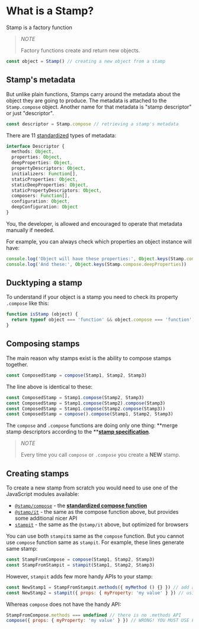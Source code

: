 # What is a Stamp?

Stamp is a factory function

> _NOTE_
>
> Factory functions create and return new objects.

```js
const object = Stamp() // creating a new object from a stamp
```

## Stamp's metadata

But unlike plain functions, Stamps carry around the metadata about the object they are going to produce. The metadata is attached to the `Stamp.compose` object. Another name for that metadata is "stamp descriptor" or just "descriptor".

```js
const descriptor = Stamp.compose // retrieving a stamp's metadata
```

There are 11 [standardized](/specification.md) types of metadata:

```ts
interface Descriptor {
  methods: Object,
  properties: Object,
  deepProperties: Object,
  propertyDescriptors: Object,
  initializers: Function[],
  staticProperties: Object,
  staticDeepProperties: Object,
  staticPropertyDescriptors: Object,
  composers: Function[],
  configuration: Object,
  deepConfiguration: Object
}
```

You, the developer, is allowed and encouraged to operate that metadata manually if needed.

For example, you can always check which properties an object instance will have:

```js
console.log('Object will have these properties:', Object.keys(Stamp.compose.properties))
console.log('And these:', Object.keys(Stamp.compose.deepProperties))
```

## Ducktyping a stamp

To understand if your object is a stamp you need to check its property `.compose` like this:

```js
function isStamp (object) {
  return typeof object === 'function' && object.compose === 'function'
}
```

## Composing stamps

The main reason why stamps exist is the ability to compose stamps together.

```js
const ComposedStamp = compose(Stamp1, Stamp2, Stamp3)
```

The line above is identical to these:

```js
const ComposedStamp = Stamp1.compose(Stamp2, Stamp3)
const ComposedStamp = Stamp1.compose(Stamp2).compose(Stamp3)
const ComposedStamp = Stamp1.compose(Stamp2.compose(Stamp3))
const ComposedStamp = compose().compose(Stamp1, Stamp2, Stamp3)
```

The `compose`  and `.compose` functions are doing only one thing: **merge stamp descriptors according to the **[**stamp specification**](/specification.md).

> _NOTE_
>
> Every time you call `compose` or `.compose` you create a **NEW** stamp.

## Creating stamps

To create a new stamp from scratch you would need to use one of the JavaScript modules available:

* [`@stamp/compose`](https://www.npmjs.com/package/@stamp/compose) - the [**standardized compose function**](/specification.md)
* [`@stamp/it`](https://www.npmjs.com/package/@stamp/it) - the same as the compose function above, but provides some additional nicer API
* [`stampit`](https://www.npmjs.com/package/stampit) - the same as the `@stamp/it` above, but optimized for browsers

You can use both `stampit`s same as the `compose` function. But you cannot use `compose` function same as `stampit`. For example, these lines generate same stamp:

```js
const StampFromCompose = compose(Stamp1, Stamp2, Stamp3)
const StampFromStampit = stampit(Stamp1, Stamp2, Stamp3)
```

However, `stampit` adds few more handy APIs to your stamp:

```js
const NewStamp1 = StampFromStampit.methods({ myMethod () {} }) // add a method metadata
const NewStamp2 = stampit({ props: { myProperty: 'my value' } }) // using "props" metadata shortcut
```

Whereas `compose` does not have the handy API:

```js
StampFromCompose.methods === undefined // there is no .methods API
compose({ props: { myProperty: 'my value' } }) // WRONG! YOU MUST USE FULL "properties" STRING
```



